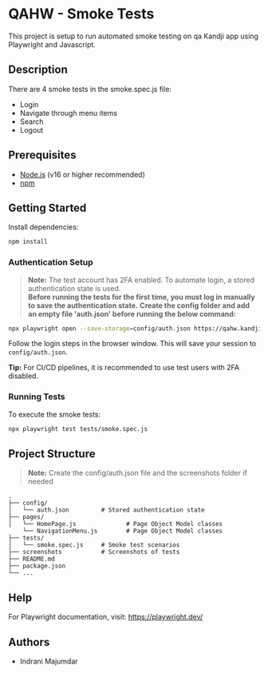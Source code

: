 # QAHW - Smoke Tests

This project is setup to run automated smoke testing on qa Kandji app using Playwright and Javascript.

## Description

There are 4 smoke tests in the smoke.spec.js file:

- Login
- Navigate through menu items
- Search
- Logout

## Prerequisites

- [Node.js](https://nodejs.org/) (v16 or higher recommended)
- [npm](https://www.npmjs.com/)



## Getting Started

Install dependencies:

```sh
npm install
```

### Authentication Setup

> **Note:** The test account has 2FA enabled. To automate login, a stored authentication state is used.  
> **Before running the tests for the first time, you must log in manually to save the authentication state.**
> **Create the config folder and add an empty file 'auth.json' before running the below command:**

```sh
npx playwright open --save-storage=config/auth.json https://qahw.kandji.io/
```

Follow the login steps in the browser window. This will save your session to `config/auth.json`.

**Tip:** For CI/CD pipelines, it is recommended to use test users with 2FA disabled.

### Running Tests

To execute the smoke tests:

```sh
npx playwright test tests/smoke.spec.js
```

## Project Structure
> **Note:** Create the config/auth.json file and the screenshots folder if needed 

```
.
├── config/
│   └── auth.json         # Stored authentication state
├── pages/
│   └── HomePage.js              # Page Object Model classes
    └── NavigationMenu.js        # Page Object Model classes
├── tests/
│   └── smoke.spec.js     # Smoke test scenarios
├── screenshots           # Screenshots of tests
├── README.md
├── package.json
└── ...
```


## Help

For Playwright documentation, visit: https://playwright.dev/

## Authors

- Indrani Majumdar







